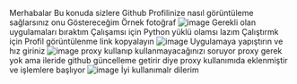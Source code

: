Merhabalar Bu konuda sizlere Github Profilinize nasıl görüntüleme sağlarsınız onu Göstereceğim 
Örnek fotoğraf
![image](https://user-images.githubusercontent.com/104297500/194749395-97afb7e8-77dd-4db3-b0c5-65b1f72b5048.png)
Gerekli olan uygulamaları bıraktım Çalışamsı için Python yüklü olamsı lazım 
Çalıştırmk için
Profil görüntülenme link kopyalayın 
![image](https://user-images.githubusercontent.com/104297500/194749484-9994b4e6-998e-4a26-bdcf-d12495c1d365.png)
Uygulamaya yapıştırın ve hız giriniz
![image](https://user-images.githubusercontent.com/104297500/194749517-3216ff2e-38b3-455d-8c49-7b16f8db8377.png)
proxy kullanıp kullanmayacağınızı soruyor proxy gerek yok ama ileride github güncelleme getirir diye proxy kullanımıda eklenmiştir 
ve işlemlere başlıyor 
![image](https://user-images.githubusercontent.com/104297500/194749587-0cea77ea-917c-40d3-aeaa-2ac09024f6a5.png)
İyi kullanımalr dilerim 
